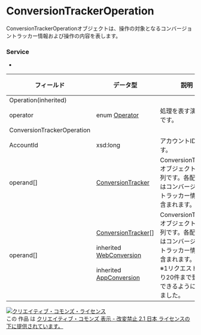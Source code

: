 # ConversionTrackerOperation
ConversionTrackerOperationオブジェクトは、操作の対象となるコンバージョントラッカー情報および操作の内容を表します。
### Service
+ [](../services/.md)

| フィールド | データ型 | 説明 | 制限 | 
|---|---|---|---|
| Operation(inherited)||||
| operator| enum <a href="./Operator.md">Operator</a>| 処理を表す演算子です。| Req |
| ConversionTrackerOperation||||
| AccountId| xsd:long| アカウントIDです。| Req |
| operand[]| <a href="./ConversionTracker.md">ConversionTracker</a>| ConversionTrackerオブジェクトの配列です。各配列にはコンバージョントラッカー情報が含まれます。| Req |
| operand[]| <a href="./ConversionTracker.md">ConversionTracker</a>[]<br><br>inherited <a href="./WebConversion.md">WebConversion</a><br><br>inherited <a href="./AppConversion.md">AppConversion</a>| ConversionTrackerオブジェクトの配列です。各配列にはコンバージョントラッカー情報が含まれます。<br>※1リクエストあたり20件まで登録ができるようになりました。| Req |
<a rel="license" href="http://creativecommons.org/licenses/by-nd/2.1/jp/"><img alt="クリエイティブ・コモンズ・ライセンス" style="border-width:0" src="https://i.creativecommons.org/l/by-nd/2.1/jp/88x31.png" /></a><br />この 作品 は <a rel="license" href="http://creativecommons.org/licenses/by-nd/2.1/jp/">クリエイティブ・コモンズ 表示 - 改変禁止 2.1 日本 ライセンスの下に提供されています。</a>
